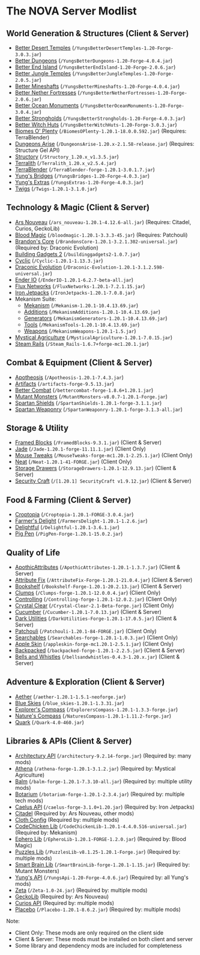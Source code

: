
# The NOVA Server Modlist

## World Generation & Structures (Client & Server)
- [Better Desert Temples](https://www.curseforge.com/minecraft/mc-mods/yungs-better-desert-temples) (`/YungsBetterDesertTemples-1.20-Forge-3.0.3.jar`)
- [Better Dungeons](https://www.curseforge.com/minecraft/mc-mods/yungs-better-dungeons) (`/YungsBetterDungeons-1.20-Forge-4.0.4.jar`)
- [Better End Island](https://www.curseforge.com/minecraft/mc-mods/yungs-better-end-island) (`/YungsBetterEndIsland-1.20-Forge-2.0.6.jar`)
- [Better Jungle Temples](https://www.curseforge.com/minecraft/mc-mods/yungs-better-jungle-temples) (`/YungsBetterJungleTemples-1.20-Forge-2.0.5.jar`)
- [Better Mineshafts](https://www.curseforge.com/minecraft/mc-mods/yungs-better-mineshafts-forge) (`/YungsBetterMineshafts-1.20-Forge-4.0.4.jar`)
- [Better Nether Fortresses](https://www.curseforge.com/minecraft/mc-mods/yungs-better-nether-fortresses) (`/YungsBetterNetherFortresses-1.20-Forge-2.0.6.jar`)
- [Better Ocean Monuments](https://www.curseforge.com/minecraft/mc-mods/yungs-better-ocean-monuments) (`/YungsBetterOceanMonuments-1.20-Forge-3.0.4.jar`)
- [Better Strongholds](https://www.curseforge.com/minecraft/mc-mods/yungs-better-strongholds) (`/YungsBetterStrongholds-1.20-Forge-4.0.3.jar`)
- [Better Witch Huts](https://www.curseforge.com/minecraft/mc-mods/yungs-better-witch-huts) (`/YungsBetterWitchHuts-1.20-Forge-3.0.3.jar`)
- [Biomes O' Plenty](https://www.curseforge.com/minecraft/mc-mods/biomes-o-plenty) (`/BiomesOPlenty-1.20.1-18.0.0.592.jar`) (Requires: TerraBlender)
- [Dungeons Arise](https://www.curseforge.com/minecraft/mc-mods/when-dungeons-arise) (`/DungeonsArise-1.20.x-2.1.58-release.jar`) (Requires: Structure Gel API)
- [Structory](https://www.curseforge.com/minecraft/mc-mods/structory) (`/Structory_1.20.x_v1.3.5.jar`)
- [Terralith](https://www.curseforge.com/minecraft/mc-mods/terralith) (`/Terralith_1.20.x_v2.5.4.jar`)
- [TerraBlender](https://www.curseforge.com/minecraft/mc-mods/terrablender) (`/TerraBlender-forge-1.20.1-3.0.1.7.jar`)
- [Yung's Bridges](https://www.curseforge.com/minecraft/mc-mods/yungs-bridges) (`/YungsBridges-1.20-Forge-4.0.3.jar`)
- [Yung's Extras](https://www.curseforge.com/minecraft/mc-mods/yungs-extras) (`/YungsExtras-1.20-Forge-4.0.3.jar`)
- [Twigs](https://www.curseforge.com/minecraft/mc-mods/twigs) (`/Twigs-1.20.1-3.1.0.jar`)

## Technology & Magic (Client & Server)
- [Ars Nouveau](https://www.curseforge.com/minecraft/mc-mods/ars-nouveau) (`/ars_nouveau-1.20.1-4.12.6-all.jar`) (Requires: Citadel, Curios, GeckoLib)
- [Blood Magic](https://www.curseforge.com/minecraft/mc-mods/blood-magic) (`/bloodmagic-1.20.1-3.3.3-45.jar`) (Requires: Patchouli)
- [Brandon's Core](https://www.curseforge.com/minecraft/mc-mods/brandons-core) (`/BrandonsCore-1.20.1-3.2.1.302-universal.jar`) (Required by: Draconic Evolution)
- [Building Gadgets 2](https://www.curseforge.com/minecraft/mc-mods/building-gadgets-2) (`/buildinggadgets2-1.0.7.jar`)
- [Cyclic](https://www.curseforge.com/minecraft/mc-mods/cyclic) (`/Cyclic-1.20.1-1.13.3.jar`)
- [Draconic Evolution](https://www.curseforge.com/minecraft/mc-mods/draconic-evolution) (`/Draconic-Evolution-1.20.1-3.1.2.598-universal.jar`)
- [Ender IO](https://www.curseforge.com/minecraft/mc-mods/ender-io) (`/EnderIO-1.20.1-6.2.7-beta-all.jar`)
- [Flux Networks](https://www.curseforge.com/minecraft/mc-mods/flux-networks) (`/FluxNetworks-1.20.1-7.2.1.15.jar`)
- [Iron Jetpacks](https://www.curseforge.com/minecraft/mc-mods/iron-jetpacks) (`/IronJetpacks-1.20.1-7.0.8.jar`)
- Mekanism Suite:
  - [Mekanism](https://www.curseforge.com/minecraft/mc-mods/mekanism) (`/Mekanism-1.20.1-10.4.13.69.jar`)
  - [Additions](https://www.curseforge.com/minecraft/mc-mods/mekanism-additions) (`/MekanismAdditions-1.20.1-10.4.13.69.jar`)
  - [Generators](https://www.curseforge.com/minecraft/mc-mods/mekanism-generators) (`/MekanismGenerators-1.20.1-10.4.13.69.jar`)
  - [Tools](https://www.curseforge.com/minecraft/mc-mods/mekanism-tools) (`/MekanismTools-1.20.1-10.4.13.69.jar`)
  - [Weapons](https://www.curseforge.com/minecraft/mc-mods/mekanism-weapons) (`/MekanismWeapons-1.20.1-1.5.jar`)
- [Mystical Agriculture](https://www.curseforge.com/minecraft/mc-mods/mystical-agriculture) (`/MysticalAgriculture-1.20.1-7.0.15.jar`)
- [Steam Rails](https://www.curseforge.com/minecraft/mc-mods/steam-rails) (`/Steam_Rails-1.6.7+forge-mc1.20.1.jar`)

## Combat & Equipment (Client & Server)
- [Apotheosis](https://www.curseforge.com/minecraft/mc-mods/apotheosis) (`/Apotheosis-1.20.1-7.4.3.jar`)
- [Artifacts](https://www.curseforge.com/minecraft/mc-mods/artifacts) (`/artifacts-forge-9.5.13.jar`)
- [Better Combat](https://www.curseforge.com/minecraft/mc-mods/better-combat-by-daedelus) (`/bettercombat-forge-1.8.6+1.20.1.jar`)
- [Mutant Monsters](https://www.curseforge.com/minecraft/mc-mods/mutant-monsters) (`/MutantMonsters-v8.0.7-1.20.1-Forge.jar`)
- [Spartan Shields](https://www.curseforge.com/minecraft/mc-mods/spartan-shields) (`/SpartanShields-1.20.1-forge-3.1.1.jar`)
- [Spartan Weaponry](https://www.curseforge.com/minecraft/mc-mods/spartan-weaponry) (`/SpartanWeaponry-1.20.1-forge-3.1.3-all.jar`)

## Storage & Utility
- [Framed Blocks](https://www.curseforge.com/minecraft/mc-mods/framedblocks) (`/FramedBlocks-9.3.1.jar`) (Client & Server)
- [Jade](https://www.curseforge.com/minecraft/mc-mods/jade) (`/Jade-1.20.1-forge-11.11.1.jar`) (Client Only)
- [Mouse Tweaks](https://www.curseforge.com/minecraft/mc-mods/mouse-tweaks) (`/MouseTweaks-forge-mc1.20.1-2.25.1.jar`) (Client Only)
- [Neat](https://www.curseforge.com/minecraft/mc-mods/neat) (`/Neat-1.20.1-41-FORGE.jar`) (Client Only)
- [Storage Drawers](https://www.curseforge.com/minecraft/mc-mods/storage-drawers) (`/StorageDrawers-1.20.1-12.9.13.jar`) (Client & Server)
- [Security Craft](https://www.curseforge.com/minecraft/mc-mods/security-craft) (`/[1.20.1] SecurityCraft v1.9.12.jar`) (Client & Server)

## Food & Farming (Client & Server)
- [Croptopia](https://www.curseforge.com/minecraft/mc-mods/croptopia) (`/Croptopia-1.20.1-FORGE-3.0.4.jar`)
- [Farmer's Delight](https://www.curseforge.com/minecraft/mc-mods/farmers-delight) (`/FarmersDelight-1.20.1-1.2.6.jar`)
- [Delightful](https://www.curseforge.com/minecraft/mc-mods/delightful) (`/Delightful-1.20.1-3.6.1.jar`)
- [Pig Pen](https://www.curseforge.com/minecraft/mc-mods/pig-pen-forge) (`/PigPen-Forge-1.20.1-15.0.2.jar`)

## Quality of Life
- [ApothicAttributes](https://www.curseforge.com/minecraft/mc-mods/apothic-attributes) (`/ApothicAttributes-1.20.1-1.3.7.jar`) (Client & Server)
- [Attribute Fix](https://www.curseforge.com/minecraft/mc-mods/attributefix) (`/AttributeFix-Forge-1.20.1-21.0.4.jar`) (Client & Server)
- [Bookshelf](https://www.curseforge.com/minecraft/mc-mods/bookshelf) (`/Bookshelf-Forge-1.20.1-20.2.13.jar`) (Client & Server)
- [Clumps](https://www.curseforge.com/minecraft/mc-mods/clumps) (`/Clumps-forge-1.20.1-12.0.0.4.jar`) (Client Only)
- [Controlling](https://www.curseforge.com/minecraft/mc-mods/controlling) (`/Controlling-forge-1.20.1-12.0.2.jar`) (Client Only)
- [Crystal Clear](https://www.curseforge.com/minecraft/mc-mods/crystal-clear) (`/Crystal-Clear-2.1-Beta-forge.jar`) (Client Only)
- [Cucumber](https://www.curseforge.com/minecraft/mc-mods/cucumber) (`/Cucumber-1.20.1-7.0.13.jar`) (Client & Server)
- [Dark Utilities](https://www.curseforge.com/minecraft/mc-mods/dark-utilities) (`/DarkUtilities-Forge-1.20.1-17.0.5.jar`) (Client & Server)
- [Patchouli](https://www.curseforge.com/minecraft/mc-mods/patchouli) (`/Patchouli-1.20.1-84-FORGE.jar`) (Client Only)
- [Searchables](https://www.curseforge.com/minecraft/mc-mods/searchables) (`/Searchables-forge-1.20.1-1.0.3.jar`) (Client Only)
- [Apple Skin](https://www.curseforge.com/minecraft/mc-mods/appleskin) (`/appleskin-forge-mc1.20.1-2.5.1.jar`) (Client Only)
- [Backpacked](https://www.curseforge.com/minecraft/mc-mods/backpacked) (`/backpacked-forge-1.20.1-2.2.5.jar`) (Client & Server)
- [Bells and Whistles](https://www.curseforge.com/minecraft/mc-mods/bells-and-whistles) (`/bellsandwhistles-0.4.3-1.20.x.jar`) (Client & Server)

## Adventure & Exploration (Client & Server)
- [Aether](https://www.curseforge.com/minecraft/mc-mods/aether) (`/aether-1.20.1-1.5.1-neoforge.jar`)
- [Blue Skies](https://www.curseforge.com/minecraft/mc-mods/blue-skies) (`/blue_skies-1.20.1-1.3.31.jar`)
- [Explorer's Compass](https://www.curseforge.com/minecraft/mc-mods/explorers-compass) (`/ExplorersCompass-1.20.1-1.3.3-forge.jar`)
- [Nature's Compass](https://www.curseforge.com/minecraft/mc-mods/natures-compass) (`/NaturesCompass-1.20.1-1.11.2-forge.jar`)
- [Quark](https://www.curseforge.com/minecraft/mc-mods/quark) (`/Quark-4.0-460.jar`)

## Libraries & APIs (Client & Server)
- [Architectury API](https://www.curseforge.com/minecraft/mc-mods/architectury-api) (`/architectury-9.2.14-forge.jar`) (Required by: many mods)
- [Athena](https://www.curseforge.com/minecraft/mc-mods/athena) (`/athena-forge-1.20.1-3.1.2.jar`) (Required by: Mystical Agriculture)
- [Balm](https://www.curseforge.com/minecraft/mc-mods/balm) (`/balm-forge-1.20.1-7.3.10-all.jar`) (Required by: multiple utility mods)
- [Botarium](https://www.curseforge.com/minecraft/mc-mods/botarium) (`/botarium-forge-1.20.1-2.3.4.jar`) (Required by: multiple tech mods)
- [Caelus API](https://www.curseforge.com/minecraft/mc-mods/caelus) (`/caelus-forge-3.1.0+1.20.jar`) (Required by: Iron Jetpacks)
- [Citadel](https://www.curseforge.com/minecraft/mc-mods/citadel) (Required by: Ars Nouveau, other mods)
- [Cloth Config](https://www.curseforge.com/minecraft/mc-mods/cloth-config) (Required by: multiple mods)
- [CodeChicken Lib](https://www.curseforge.com/minecraft/mc-mods/codechicken-lib-1-8) (`/CodeChickenLib-1.20.1-4.4.0.516-universal.jar`) (Required by: Mekanism)
- [Ephero Lib](https://www.curseforge.com/minecraft/mc-mods/epherolib) (`/EpheroLib-1.20.1-FORGE-1.2.0.jar`) (Required by: Blood Magic)
- [Puzzles Lib](https://www.curseforge.com/minecraft/mc-mods/puzzles-lib) (`/PuzzlesLib-v8.1.25-1.20.1-Forge.jar`) (Required by: multiple mods)
- [Smart Brain Lib](https://www.curseforge.com/minecraft/mc-mods/smart-brain-lib) (`/SmartBrainLib-forge-1.20.1-1.15.jar`) (Required by: Mutant Monsters)
- [Yung's API](https://www.curseforge.com/minecraft/mc-mods/yungs-api) (`/YungsApi-1.20-Forge-4.0.6.jar`) (Required by: all Yung's mods)
- [Zeta](https://www.curseforge.com/minecraft/mc-mods/zeta) (`/Zeta-1.0-24.jar`) (Required by: multiple mods)
- [GeckoLib](https://www.curseforge.com/minecraft/mc-mods/geckolib) (Required by: Ars Nouveau)
- [Curios API](https://www.curseforge.com/minecraft/mc-mods/curios) (Required by: multiple mods)
- [Placebo](https://www.curseforge.com/minecraft/mc-mods/placebo) (`/Placebo-1.20.1-8.6.2.jar`) (Required by: multiple mods)

Note: 
- Client Only: These mods are only required on the client side
- Client & Server: These mods must be installed on both client and server
- Some library and dependency mods are included for completeness
